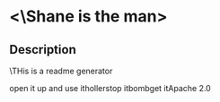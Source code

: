 # <\Shane is the man>

## Description
\THis is a readme generator

open it up and use ithollerstop itbombget itApache 2.0